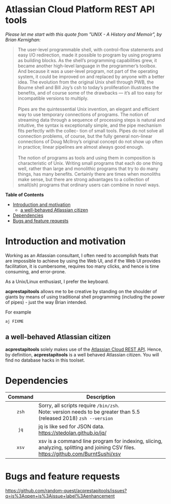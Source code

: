 
# Atlassian Cloud Platform REST API tools

*Please let me start with this quote from "UNIX - A History and Memoir", by Brian Kernighan:*
> The user-level programmable shell, with control-flow statements and easy I/O redirection, made it possible to program by using programs as building blocks. As the shell’s programming capabilities grew, it became another high-level language in the programmer’s toolbox. And because it was a user-level program, not part of the operating system, it could be improved on and replaced by anyone with a better idea. The evolution from the original Unix shell through PWB, the Bourne shell and Bill Joy’s csh to today’s proliferation illustrates the benefits, and of course some of the drawbacks — it’s all too easy for incompatible versions to multiply.<br><br>
> Pipes are the quintessential Unix invention, an elegant and efficient way to use temporary connections of programs. The notion of streaming data through a sequence of processing steps is natural and intuitive, the syntax is exceptionally simple, and the pipe mechanism fits perfectly with the collec- tion of small tools. Pipes do not solve all connection problems, of course, but the fully general non-linear connections of Doug McIlroy’s original concept do not show up often in practice; linear pipelines are almost always good enough.<br><br>
> The notion of programs as tools and using them in composition is characteristic of Unix. Writing small programs that each do one thing well, rather than large and monolithic programs that try to do many things, has many benefits. Certainly there are times when monoliths make sense, but there are strong advantages to a collection of small(ish) programs that ordinary users can combine in novel ways.

**Table of Contents**
<!-- MarkdownTOC autolink="true" autoanchor="true" -->

- [Introduction and motivation](#introduction-and-motivation)
	- [a well-behaved Atlassian citizen](#a-well-behaved-atlassian-citizen)
- [Dependencies](#dependencies)
- [Bugs and feature requests](#bugs-and-feature-requests)

<!-- /MarkdownTOC -->

<a id="introduction-and-motivation"></a>
# Introduction and motivation
Working as an Atlassian consultant, I often need to accomplish feats that are impossible to achieve by using the Web UI, and if the Web UI provides facilitation, it is cumbersome, requires too many clicks, and hence is time consuming, and error-prone. 

As a Unix/Linux enthusiast, I prefer the keyboard. 

**acprestapitools** allows me to be creative by standing on the shoulder of giants by means of using traditional shell programming (including the power of pipes) - just the way Brian intended. 

For example
```shell
aj FIXME
```

<a id="a-well-behaved-atlassian-citizen"></a>

<a id="a-well-behaved-atlassian-citizen"></a>
## a well-behaved Atlassian citizen
**acprestapitools** solely makes use of the [Atlassian Cloud REST API](https://developer.atlassian.com/cloud/jira/platform/rest/v3/intro/). Hence, by definition, **acprestapitools** is a well behaved Atlassian citizen. You will find no database hacks in this toolset.

<a id="dependencies"></a>
# Dependencies
| Command | Description |
| :---: | --- |
| `zsh` | Sorry, all scripts require `/bin/zsh`. <br>Note: version needs to be greater than 5.5 (released 2018) `zsh --version` |
| `jq` |  jq is like sed for JSON data. <br>https://stedolan.github.io/jq/ |
| `xsv` | xsv is a command line program for indexing, slicing, analyzing, splitting and joining CSV files. <br>https://github.com/BurntSushi/xsv |


<a id="bugs-and-feature-requests"></a>
# Bugs and feature requests
https://github.com/random-quest/acprestapitools/issues?q=is%3Aopen+is%3Aissue+label%3Aenhancement
